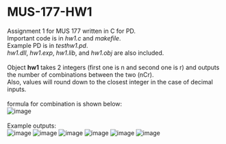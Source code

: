 # MUS-177-HW1
Assignment 1 for MUS 177 written in C for PD. <br>
Important code is in <em>hw1.c</em> and <em>makefile</em>. <br>
Example PD is in <em>testhw1.pd</em>. <br>
<em>hw1.dll</em>, <em>hw1.exp</em>, <em>hw1.lib</em>, and <em>hw1.obj</em> are also included. <br> <br>
Object <strong>hw1</strong> takes 2 integers (first one is n and second one is r) and outputs the number of combinations between the two (nCr). <br> 
Also, values will round down to the closest integer in the case of decimal inputs. <br> <br>
formula for combination is shown below: <br>
![image](https://user-images.githubusercontent.com/74380180/151741960-68f21d02-9963-4bb0-b692-45e299e307a8.png) <br> <br>
Example outputs: <br>
![image](https://user-images.githubusercontent.com/74380180/151742568-c9b374f1-388a-4ca5-8b99-d7166475d152.png)
![image](https://user-images.githubusercontent.com/74380180/151742585-c4e892a4-5424-4d15-aef5-f8df8585274b.png)
![image](https://user-images.githubusercontent.com/74380180/151742714-902a0da3-14b9-49ac-bf3a-1763718e4995.png)
![image](https://user-images.githubusercontent.com/74380180/151742641-cbfe76d8-2eba-4751-9646-1c850c16bc8f.png)
![image](https://user-images.githubusercontent.com/74380180/151742487-777cf526-ce2c-4b19-bd85-2b5543ca83c7.png)
![image](https://user-images.githubusercontent.com/74380180/151742624-8041fcec-9872-4b29-83b2-1de74bf73d1d.png)

